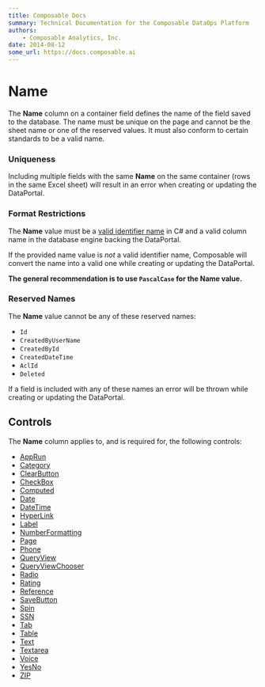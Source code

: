 ```yaml
---
title: Composable Docs
summary: Technical Documentation for the Composable DataOps Platform
authors:
    - Composable Analytics, Inc.
date: 2014-08-12
some_url: https://docs.composable.ai
---
```


# Name

The **Name** column on a container field defines the name of the field saved to the database. The name must be unique on the page and cannot be the sheet name or one of the reserved values. It must also conform to certain standards to be a valid name.

### Uniqueness

Including multiple fields with the same **Name** on the same container (rows in the same Excel sheet) will result in an error when creating or updating the DataPortal.

### Format Restrictions

The **Name** value must be a [valid identifier name](https://docs.microsoft.com/en-us/dotnet/csharp/programming-guide/inside-a-program/identifier-names) in C# and a valid column name in the database engine backing the DataPortal.

If the provided name value is *not* a valid identifier name, Composable will convert the name into a valid one while creating or updating the DataPortal.

**The general recommendation is to use `PascalCase` for the Name value.**

### Reserved Names

The **Name** value cannot be any of these reserved names:

- `Id`
- `CreatedByUserName`
- `CreatedById`
- `CreatedDateTime`
- `AclId`
- `Deleted`

If a field is included with any of these names an error will be thrown while creating or updating the DataPortal.

## Controls

The **Name** column applies to, and is required for, the following controls:

- [AppRun](../05.Control-Details/AppRun.md)
- [Category](../05.Control-Details/Category.md)
- [ClearButton](../05.Control-Details/ClearButton.md)
- [CheckBox](../05.Control-Details/CheckBox.md)
- [Computed](../05.Control-Details/Computed.md)
- [Date](../05.Control-Details/Date.md)
- [DateTime](../05.Control-Details/DateTime.md)
- [HyperLink](../05.Control-Details/HyperLink.md)
- [Label](../05.Control-Details/Label.md)
- [NumberFormatting](../05.Control-Details/NumberFormatting.md)
- [Page](../05.Control-Details/Page.md)
- [Phone](../05.Control-Details/Phone.md)
- [QueryView](../05.Control-Details/QueryView.md)
- [QueryViewChooser](../05.Control-Details/QueryViewChooser.md)
- [Radio](../05.Control-Details/Radio.md)
- [Rating](../05.Control-Details/Rating.md)
- [Reference](../05.Control-Details/Reference.md)
- [SaveButton](../05.Control-Details/SaveButton.md)
- [Spin](../05.Control-Details/Spin.md)
- [SSN](../05.Control-Details/SSN.md)
- [Tab](../05.Control-Details/Tab.md)
- [Table](../05.Control-Details/Table.md)
- [Text](../05.Control-Details/Text.md)
- [Textarea](../05.Control-Details/Textarea.md)
- [Voice](../05.Control-Details/Voice.md)
- [YesNo](../05.Control-Details/YesNo.md)
- [ZIP](../05.Control-Details/ZIP.md)

